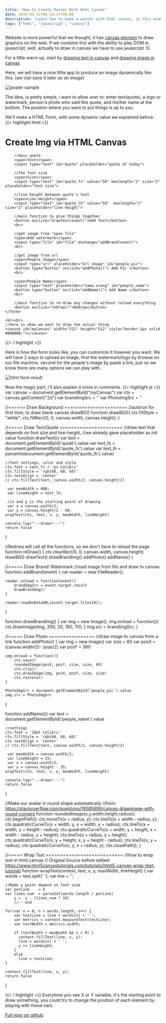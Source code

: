 ```yaml
---
title: "How to Create Poster With Html Canvas"
date: 2019-03-31T06:14:17+08:00
description: "Learn how to make a poster with html canvas, in this example we will make a poster for making a quoter for instagram post"
tags: ["html", "javascript", "canvas"]
---
```


Website is more powerful that we thought, it has [canvas element](https://www.w3schools.com/html/html5_canvas.asp) to draw graphics on the web. If we combine this with the ability to play DOM in javascript, well, actually to draw in canvas we have to use javascript :D.

For a little warm up, start by [drawing text in canvas](/how-to-draw-text-in-html-canvas/) and [drawing image in canvas](/how-to-draw-image-in-html-canvas/)

Here, we will have a nice little app to produce an image dynamically like this. (*we can save it later as an image*)

![poster sample](https://res.cloudinary.com/dr1pp4pqp/image/upload/v1553983982/blog/poster-sample.png)

The idea, is pretty simple, i want to allow user to: enter text(quote), a logo or watermark, person's photo who said this quote, and his/her name at the bottom. The position where you want to put things is up to you.

We'll make a HTML Form, with some dynamic value we explained before:
{{< highlight html >}}
<form action="#" enctype="multipart/form-data">
        <h1>Create Img via HTML Canvas</h1>

        //main quote
        <span>Text</span>
        <input type="text" id="quote" placeholder="quote of today">

        //the font size
        <span>Size</span>
        <input type="text" id="quote_fs" value="50" maxlength="2" size="2" placeholder="font size">

        //line height between quote's text
        <span>Line-Height</span>
        <input type="text" id="quote_lh" value="50"  maxlength="2" size="2" placeholder="line height">

        //main function to glue things together
        <button onclick="drawText(event)">Add Text</button>
        <br>

        //get image from "open file"
        <span>Add watermark</span>
        <input type="file" id="file" onchange="addBrand(event)">
        <br>

        //get image from url
        <span>People Image</span>
        <input type="url" placeholder="Url image" id="people_pic">
        <button type="button" onclick="addPhoto()"> Add Pic </button>
        <br>

        <span>People Name</span>
        <input type="text" placeholder="nama orang" id="people_name">
        <button type="button" onclick="addName()"> Add Name </button>
        <br>

        //main function to re-draw any changes without reload everything
        <button onclick="reDraw()">ReDraw</button>
    </form>

    <br><br>
    //here is when we want to draw the actual thing
    <canvas id="myCanvas" width="512" height="512" style="border:1px solid #000000;"></canvas>
{{< / highlight >}}

Here is how the form looks like, you can customize it however you want. We will have 2 ways to upload an image, first the watermark/logo by browse on our file machine, second for the people's image by paste a link, just so we know there are many options we can play with.

![html form result](https://res.cloudinary.com/dr1pp4pqp/image/upload/v1553985377/blog/Screen_Shot_2019-03-31_at_6.33.50_AM.png)

Now the magic part, i'll also explain it more in comments.
{{< highlight js >}}
var canvas = document.getElementById("myCanvas")
var ctx    = canvas.getContext("2d")
var brandImgSrc = ''
var PhotoImgSrc = ''

//====== Draw Background ======================
//autorun for first time, to draw blank canvas
drawBG()
function drawBG(){
    ctx.fillStyle = "white";
    ctx.fillRect(0, 0, canvas.width, canvas.height);
}

//===== Draw Text/Quote ======================
//draw text that depends on font size and line-height,
//we already gave placeholder as init value
function drawText(){
    var text = document.getElementById('quote').value
    var text_fs = document.getElementById('quote_fs').value
    var text_lh = parseInt(document.getElementById('quote_lh').value)

    //font settings, color and style
    ctx.font = text_fs + 'px Calibri'
    ctx.fillStyle = 'rgb(68, 68, 68)'
    ctx.textAlign = 'center'
    // ctx.fillText(text, canvas.width/2, canvas.height/2)

     var maxWidth = 480;
     var lineHeight = text_lh;

     //x and y is the starting point of drawing
     var x = canvas.width/2;
     var y = canvas.height/2 - 50;
    wrapText(ctx, text, x, y, maxWidth, lineHeight)

    console.log("---drawn!---")
    return false
}

//Redrwa will call all the functions, so we don't have to reload the page
function reDraw() {
    ctx.clearRect(0, 0, canvas.width, canvas.height)
    drawBG()
    drawText()
    drawBrandImg()
    addPhoto()
    addName()
}

//===== Draw Brand/ Watermark
//read image from file and draw to canvas
function addBrand(event) {
    var reader = new FileReader();

    reader.onload = function(event){
        brandImgSrc = event.target.result
        drawBrandImg()
    }

    reader.readAsDataURL(event.target.files[0]);
}

function drawBrandImg() {
    var img = new Image();
    img.onload = function(){
        ctx.drawImage(img, 300, 20, 180, 70);
    }
    img.src = brandImgSrc;
}

//===== Draw Photo ================
//draw image to canvas from a link
function addPhoto() {
    var img = new Image()
    var size = 80
    var posX = (canvas.width/2)- (size/2)
    var posY = 360

    img.onload = function(){
        ctx.save()
        roundedImage(posX, posY, size, size, 45)
        ctx.clip()
        ctx.drawImage(img, posX, posY, size, size)
        ctx.restore()
    }

    PhotoImgSrc = document.getElementById('people_pic').value
    img.src = PhotoImgSrc
}

function addName(){
    var text = document.getElementById('people_name').value

    //settings
    ctx.font = '20pt Calibri'
    ctx.fillStyle = 'rgb(68, 68, 68)'
    ctx.textAlign = 'center'
    // ctx.fillText(text, canvas.width/2, canvas.height/2)

     var maxWidth = canvas.width/2;
     var lineHeight = 25;
     var x = canvas.width/2;
     var y = canvas.height - 35;
    wrapText(ctx, text, x, y, maxWidth, lineHeight)

    console.log("---drawn!---")
    return false
}

//Make our avatar in round shape automatically
//from: https://stackoverflow.com/questions/19585999/canvas-drawimage-with-round-corners
function roundedImage(x,y,width,height,radius){
  ctx.beginPath();
  ctx.moveTo(x + radius, y);
  ctx.lineTo(x + width - radius, y);
  ctx.quadraticCurveTo(x + width, y, x + width, y + radius);
  ctx.lineTo(x + width, y + height - radius);
  ctx.quadraticCurveTo(x + width, y + height, x + width - radius, y + height);
  ctx.lineTo(x + radius, y + height);
  ctx.quadraticCurveTo(x, y + height, x, y + height - radius);
  ctx.lineTo(x, y + radius);
  ctx.quadraticCurveTo(x, y, x + radius, y);
  ctx.closePath();
}

//===== Wrap Text  ===========================
//How to wrap text in html canvas
// Original Source before edited: https://www.html5canvastutorials.com/tutorials/html5-canvas-wrap-text-tutorial/
function wrapText(context, text, x, y, maxWidth, lineHeight) {
    var words = text.split(' ');
    var line = '';

    //Make y point depend on font size
    var perLine    = 4
    var lines_num  = parseInt(words.length / perLine)
        y =  y - (lines_num * 10)
        //---end

    for(var n = 0; n < words.length; n++) {
        var testLine = line + words[n] + ' ';
        var metrics = context.measureText(testLine);
        var testWidth = metrics.width;

        if (testWidth > maxWidth && n > 0) {
          context.fillText(line, x, y);
          line = words[n] + ' ';
          y += lineHeight;
        }
        else
          line = testLine;
    }

    context.fillText(line, x, y);
    return false
}

{{< / highlight >}}
Everytime you see X or Y variable, it's the starting point to draw something, you could try to change the position of each element by playing with these vars.


[Full repo on github](https://github.com/wegoatdev/canvas-poster-quote)
